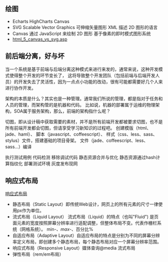 ## 绘图
* Echarts HighCharts Canvas
* SVG  Scalable Vector Graphics 可伸缩矢量图形 XML 描述 2D 图形的语言
* Canvas 通过 JavaScript 来绘制 2D 图形 基于像素的即时模式图形系统
* [html_5_canvas_vs_svg.asp](http://www.w3school.com.cn/html5/html_5_canvas_vs_svg.asp)

## 前后端分离，好与坏
当一个系统是基于前端与后端分离这种模式来进行来发的，通常来说，这种开发模式使得整个开发的环节变长了，
这将导致整个开发团队（包括前端与后端开发人员）的开发失去了灵活性，因为一点点小功能的改动，很有可能都需要好几个人来进行协作开发。

架构的本质是什么？其实也是一种管理。通常我们所说的管理，都是指对于任务和人员的管理，而架构管的是机器和代码。
比如说，机器的部署属于运维的物理架构，SOA属于服务架构，那么，前端的架构指什么呢？

切图，即从设计稿中获取需要的素材，并不是所有前端开发都被要求切图，也不是所有前端开发都会切图，但请享受学习新知识的过程吧。
创建模版（html、jade、haml）、
脚本（javascript、coffeescript）、
样式（css、less、sass、stylus）文件，搭建基础的项目骨架。
文件（jade、coffeescript、less、sass…）编译

执行测试用例
代码检测
移除调试代码
静态资源合并与优化
静态资源通过hash计算指纹化
部署测试环境
灰度发布现网

## 响应式布局
[响应式布局](https://www.cnblogs.com/yanayana/p/7066948.html)

* 静态布局（Static Layout）即传统Web设计，网页上的所有元素的尺寸一律使用px作为单位。
* 流式布局（Liquid Layout）
流式布局（Liquid）的特点（也叫"Fluid") 是页面元素的宽度按照屏幕分辨率进行适配调整，但整体布局不变。代表作栅栏系统（网格系统）。
min-*、max-*、百分比%
* 自适应布局（Adaptive Layout）自适应布局的特点是分别为不同的屏幕分辨率定义布局，即创建多个静态布局，每个静态布局对应一个屏幕分辨率范围。
* 响应式布局（Responsive Layout）媒体查询@media 流式布局
* 弹性布局（rem/em布局）
